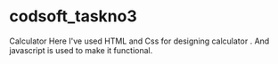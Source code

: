 # codsoft_taskno3
Calculator 
Here I've  used HTML and Css for designing calculator .
And javascript is used to make it functional.
